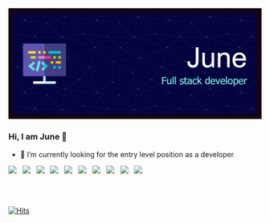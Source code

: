 <img src="header2.png">

### Hi, I am June 👋

- 🔭 I’m currently looking for the entry level position as a developer


<!--
**juneyoungMiller/juneyoungMiller** is a ✨ _special_ ✨ repository because its `README.md` (this file) appears on your GitHub profile.

Here are some ideas to get you started:

- 🔭 I’m currently working on ...
- 🌱 I’m currently learning ...
- 👯 I’m looking to collaborate on ...
- 🤔 I’m looking for help with ...
- 💬 Ask me about ...
- 📫 How to reach me: ...
- 😄 Pronouns: ...
- ⚡ Fun fact: ...
-->

<img src="https://img.shields.io/badge/Java-3766AB?style=flat-square&logo=Java&logoColor=white">  &nbsp; 
<img src="https://img.shields.io/badge/Spring-green?style=flat-square&logo=Spring&logoColor=white">  &nbsp; 
<img src="https://img.shields.io/badge/HTML5-orange?style=flat-square&logo=HTML5&logoColor=white">  &nbsp; 
<img src="https://img.shields.io/badge/CSS-skyblue?style=flat-square&logo=CSS&logoColor=white">  &nbsp; 
<img src="https://img.shields.io/badge/Javascript-orangered?style=flat-square&JavaScript=Spring&logoColor=white">  &nbsp; 
<img src="https://img.shields.io/badge/Jquery-gray?style=flat-square&logo=Jquery&logoColor=white">  &nbsp; 
<img src="https://img.shields.io/badge/Ajax-lightgray?style=flat-square&logo=Ajax&logoColor=white">  &nbsp;
<img src="https://img.shields.io/badge/oracle-red?style=flat-square&logo=oracle&logoColor=white">  &nbsp;
<img src="https://img.shields.io/badge/Aphach-Tomcat-darkgray?style=flat-square&logo=Aphach-Tomcat&logoColor=white">  &nbsp;
<img src="https://img.shields.io/badge/bootstrap-purple?style=flat-square&logo=bootstrap&logoColor=white">  &nbsp;

<br><br>
	
[![Hits](https://hits.seeyoufarm.com/api/count/incr/badge.svg?url=https%3A%2F%2Fgithub.com%2Fgjbae1212%2Fhit-counter&count_bg=%2379C83D&title_bg=%23555555&icon=googleadsense.svg&icon_color=%23E7E7E7&title=hits&edge_flat=true)](https://hits.seeyoufarm.com)          

  

